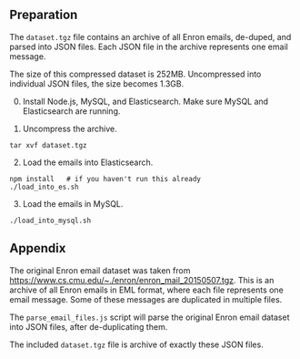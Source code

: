 ## Preparation

The `dataset.tgz` file contains an archive of all Enron emails, de-duped, and
parsed into JSON files. Each JSON file in the archive represents one email message.

The size of this compressed dataset is 252MB. Uncompressed into individual JSON files,
the size becomes 1.3GB.

0. Install Node.js, MySQL, and Elasticsearch. Make sure MySQL and Elasticsearch are running.

1. Uncompress the archive.

  ```
  tar xvf dataset.tgz
  ```
2. Load the emails into Elasticsearch.

  ```
  npm install   # if you haven't run this already
  ./load_into_es.sh
  ```

3. Load the emails in MySQL.

  ```
  ./load_into_mysql.sh
  ```

## Appendix

The original Enron email dataset was taken from https://www.cs.cmu.edu/~./enron/enron_mail_20150507.tgz.
This is an archive of all Enron emails in EML format, where each file represents one email message.
Some of these messages are duplicated in multiple files.

The `parse_email_files.js` script will parse the original Enron email dataset into
JSON files, after de-duplicating them.

The included `dataset.tgz` file is archive of exactly these JSON files.
